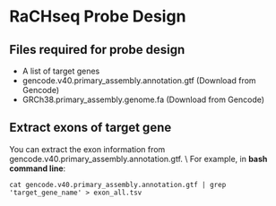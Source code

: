 # RaCHseq Probe Design
## Files required for probe design
- A list of target genes
- gencode.v40.primary_assembly.annotation.gtf (Download from Gencode)
- GRCh38.primary_assembly.genome.fa (Download from Gencode)

## Extract exons of target gene
You can extract the exon information from gencode.v40.primary_assembly.annotation.gtf. 
\\
For example, in **bash command line**: 
```
cat gencode.v40.primary_assembly.annotation.gtf | grep 'target_gene_name' > exon_all.tsv
```

